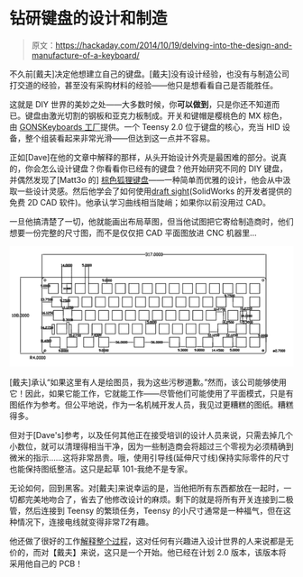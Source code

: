 # 钻研键盘的设计和制造

> 原文：<https://hackaday.com/2014/10/19/delving-into-the-design-and-manufacture-of-a-keyboard/>

不久前[戴夫]决定他想建立自己的键盘。[戴夫]没有设计经验，也没有与制造公司打交道的经验，甚至没有采购材料的经验——他只是想看看自己是否能胜任。

这就是 DIY 世界的美妙之处——大多数时候，你**可以做到**，只是你还不知道而已。键盘由激光切割的钢板和亚克力板制成。开关和键帽是樱桃色的 MX 棕色，由 [GONSKeyboards 工厂](http://www.gonskeyboardworks.com/)提供。一个 Teensy 2.0 位于键盘的核心，充当 HID 设备，整个组装看起来非常光滑——但达到这一点并不容易。

正如[Dave]在他的文章中解释的那样，从头开始设计外壳是最困难的部分。说真的，你会怎么设计键盘？你看看你已经有的键盘？他开始研究不同的 DIY 键盘，并偶然发现了[Matt3o 的] [棕色狐狸键盘](http://deskthority.net/workshop-f7/brownfox-step-by-step-t6050.html)——一种简单而优雅的设计，他会从中汲取一些设计灵感。然后他学会了如何使用[draft sight](http://www.3ds.com/products-services/draftsight/overview/)(SolidWorks 的开发者提供的免费 2D CAD 软件)。他承认学习曲线相当陡峭；如果你以前没用过 CAD。

一旦他搞清楚了一切，他就能画出布局草图，但当他试图把它寄给制造商时，他们想要一份完整的尺寸图，而不是仅仅把 CAD 平面图放进 CNC 机器里…

![keyboard CAD](img/78a2dde7968d26be7c2f1bcfa0299b6c.png)

[戴夫]承认“如果这里有人是绘图员，我为这些污秽道歉。”然而，该公司能够使用它！因此，如果它能工作，它就能工作——尽管他们可能使用了平面模式，只是有图纸作为参考。但公平地说，作为一名机械开发人员，我见过更糟糕的图纸。糟糕得多。

但对于[Dave's]参考，以及任何其他正在接受培训的设计人员来说，只需去掉几个小数位，就可以清理得相当干净，因为一些制造商会将超过三个零视为必须精确到微米的指示……这将非常昂贵。哦，使用引导线(延伸尺寸线)保持实际零件的尺寸也能保持图纸整洁。这只是起草 101-我绝不是专家。

无论如何，回到黑客。对[戴夫]来说幸运的是，当他把所有东西都放在一起时，一切都完美地吻合了，省去了他修改设计的麻烦。剩下的就是将所有开关连接到二极管，然后连接到 Teensy 的繁琐任务，Teensy 的小尺寸通常是一种福气，但在这种情况下，连接电线就变得非常*T2*有趣。

他还做了很好的工作[解释整个过程](http://www.davecooper.org/blog/2014/10/15/i-built-a-keyboard/)，这对任何有兴趣进入设计世界的人来说都是无价的，而对【戴夫】来说，这只是一个开始。他已经在计划 2.0 版本，该版本将采用他自己的 PCB！